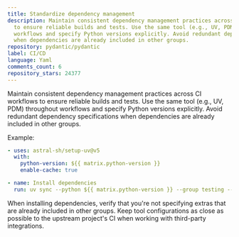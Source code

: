 ```yaml
---
title: Standardize dependency management
description: Maintain consistent dependency management practices across CI workflows
  to ensure reliable builds and tests. Use the same tool (e.g., UV, PDM) throughout
  workflows and specify Python versions explicitly. Avoid redundant dependency specifications
  when dependencies are already included in other groups.
repository: pydantic/pydantic
label: CI/CD
language: Yaml
comments_count: 6
repository_stars: 24377
---
```


Maintain consistent dependency management practices across CI workflows to ensure reliable builds and tests. Use the same tool (e.g., UV, PDM) throughout workflows and specify Python versions explicitly. Avoid redundant dependency specifications when dependencies are already included in other groups.

Example:
```yaml
- uses: astral-sh/setup-uv@v5
  with:
    python-version: ${{ matrix.python-version }}
    enable-cache: true

- name: Install dependencies
  run: uv sync --python ${{ matrix.python-version }} --group testing --extra timezone
```

When installing dependencies, verify that you're not specifying extras that are already included in other groups. Keep tool configurations as close as possible to the upstream project's CI when working with third-party integrations.